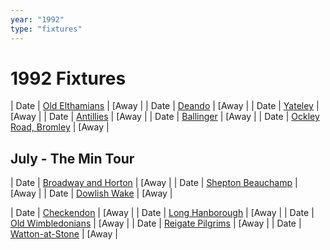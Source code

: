 ```yaml
---
year: "1992"
type: "fixtures"
---
```


# 1992 Fixtures

| Date | [Old Elthamians](old-elthamians) | [Away |
| Date | [Deando](deando) | [Away |
| Date | [Yateley](yateley) | [Away |
| Date | [Antillies](antillies) | [Away |
| Date | [Ballinger](ballinger) | [Away |
| Date | [Ockley Road, Bromley](ockley-road-bromley) | [Away |

## July - The Min Tour

| Date | [Broadway and Horton](broadway-and-horton) | [Away |
| Date | [Shepton Beauchamp](shepton-beauchamp) | [Away |
| Date | [Dowlish Wake](dowlish-wake) | [Away |

| Date | [Checkendon](checkendon) | [Away |
| Date | [Long Hanborough](long-hanborough) | [Away |
| Date | [Old Wimbledonians](old-wimbledonians) | [Away |
| Date | [Reigate Pilgrims](reigate-pilgrims) | [Away |
| Date | [Watton-at-Stone](watton-at-stone) | [Away |